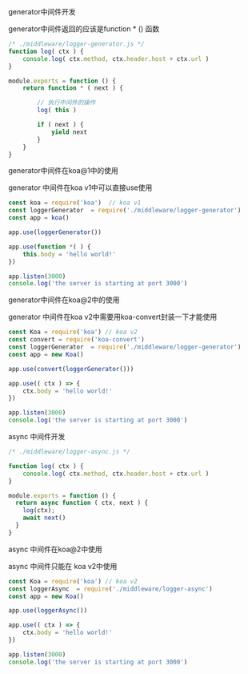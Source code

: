 generator中间件开发

generator中间件返回的应该是function * () 函数

```js
/* ./middleware/logger-generator.js */
function log( ctx ) {
    console.log( ctx.method, ctx.header.host + ctx.url )
}

module.exports = function () {
    return function * ( next ) {

        // 执行中间件的操作
        log( this )

        if ( next ) {
            yield next
        }
    }
}
```

generator中间件在koa@1中的使用

generator 中间件在koa v1中可以直接use使用

```js
const koa = require('koa')  // koa v1
const loggerGenerator  = require('./middleware/logger-generator')
const app = koa()

app.use(loggerGenerator())

app.use(function *( ) {
    this.body = 'hello world!'
})

app.listen(3000)
console.log('the server is starting at port 3000')
```

generator中间件在koa@2中的使用

generator 中间件在koa v2中需要用koa-convert封装一下才能使用

```js
const Koa = require('koa') // koa v2
const convert = require('koa-convert')
const loggerGenerator  = require('./middleware/logger-generator')
const app = new Koa()

app.use(convert(loggerGenerator()))

app.use(( ctx ) => {
    ctx.body = 'hello world!'
})

app.listen(3000)
console.log('the server is starting at port 3000')
```

async 中间件开发

```js
/* ./middleware/logger-async.js */

function log( ctx ) {
    console.log( ctx.method, ctx.header.host + ctx.url )
}

module.exports = function () {
  return async function ( ctx, next ) {
    log(ctx);
    await next()
  }
}
```

async 中间件在koa@2中使用

async 中间件只能在 koa v2中使用

```js
const Koa = require('koa') // koa v2
const loggerAsync  = require('./middleware/logger-async')
const app = new Koa()

app.use(loggerAsync())

app.use(( ctx ) => {
    ctx.body = 'hello world!'
})

app.listen(3000)
console.log('the server is starting at port 3000')
```
